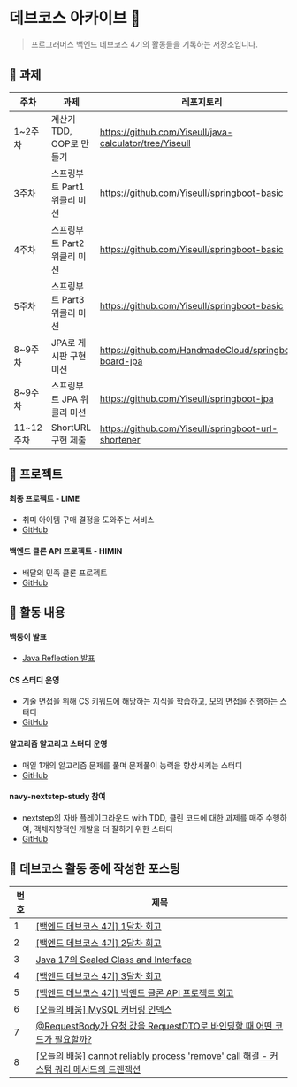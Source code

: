 # 데브코스 아카이브 🐾
> 프로그래머스 백엔드 데브코스 4기의 활동들을 기록하는 저장소입니다.

## 📍 과제
|주차|과제|레포지토리|PR|
|------|---|----|----|
|1~2주차|계산기 TDD, OOP로 만들기|https://github.com/Yiseull/java-calculator/tree/Yiseull|[#179](https://github.com/prgrms-be-devcourse/java-calculator/pull/179)|
|3주차|스프링부트 Part1 위클리 미션|https://github.com/Yiseull/springboot-basic|[#679](https://github.com/prgrms-be-devcourse/springboot-basic/pull/679)|
|4주차|스프링부트 Part2 위클리 미션|https://github.com/Yiseull/springboot-basic|[#742](https://github.com/prgrms-be-devcourse/springboot-basic/pull/742)|
|5주차|스프링부트 Part3 위클리 미션|https://github.com/Yiseull/springboot-basic|[#816](https://github.com/prgrms-be-devcourse/springboot-basic/pull/816)|
|8~9주차|JPA로 게시판 구현 미션|https://github.com/HandmadeCloud/springboot-board-jpa|[#255](https://github.com/prgrms-be-devcourse/springboot-board-jpa/pull/255)|
|8~9주차|스프링부트 JPA 위클리 미션|https://github.com/Yiseull/springboot-jpa|[#327](https://github.com/prgrms-be-devcourse/springboot-jpa/pull/327)|
|11~12주차|ShortURL 구현 제출|https://github.com/Yiseull/springboot-url-shortener|[#39](https://github.com/prgrms-be-devcourse/springboot-url-shortener/pull/39)|

## 📍 프로젝트
#### 최종 프로젝트 - LIME
- 취미 아이템 구매 결정을 도와주는 서비스
- [GitHub](https://github.com/uju-in/lime-backend)

#### 백엔드 클론 API 프로젝트 - HIMIN
- 배달의 민족 클론 프로젝트
- [GitHub](https://github.com/prgrms-be-devcourse/BE-04-HiMin)

## 📍 활동 내용
#### 백둥이 발표
- [Java Reflection 발표](https://youtu.be/C4zgCe0JZcE?si=dDaG7LwM7EHoD97s)

#### CS 스터디 운영
- 기술 면접을 위해 CS 키워드에 해당하는 지식을 학습하고, 모의 면접을 진행하는 스터디
- [GitHub](https://github.com/hi-min-study/cs-study-for-tech-interview)

#### 알고리즘 알고리고 스터디 운영
- 매일 1개의 알고리즘 문제를 풀며 문제풀이 능력을 향상시키는 스터디
- [GitHub](https://github.com/hi-min-study/daliy-algorithm-study)

#### navy-nextstep-study 참여
- nextstep의 자바 플레이그라운드 with TDD, 클린 코드에 대한 과제를 매주 수행하여, 객체지향적인 개발을 더 잘하기 위한 스터디
- [GitHub](https://github.com/navy-nextstep-study)


## 📍 데브코스 활동 중에 작성한 포스팅
|번호|제목|
|------|---|
|1|[[백엔드 데브코스 4기] 1달차 회고](https://yiseull.tistory.com/5)|
|2|[[백엔드 데브코스 4기] 2달차 회고](https://yiseull.tistory.com/10)|
|3|[Java 17의 Sealed Class and Interface](https://yiseull.tistory.com/16)|
|4|[[백엔드 데브코스 4기] 3달차 회고](https://yiseull.tistory.com/18)|
|5|[[백엔드 데브코스 4기] 백엔드 클론 API 프로젝트 회고](https://yiseull.tistory.com/19)|
|6|[[오늘의 배움] MySQL 커버링 인덱스](https://yiseull.tistory.com/21)|
|7|[@RequestBody가 요청 값을 RequestDTO로 바인딩할 때 어떤 코드가 필요할까?](https://yiseull.tistory.com/23)|
|8|[[오늘의 배움] cannot reliably process 'remove' call 해결 - 커스텀 쿼리 메서드의 트랜잭션](https://yiseull.tistory.com/25)|

